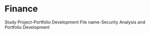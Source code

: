 # Finance
Study Project-Portfolio Development
File name-Security Analysis and Portfolio Development
